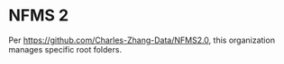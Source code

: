 # NFMS 2

Per https://github.com/Charles-Zhang-Data/NFMS2.0, this organization manages specific root folders.
